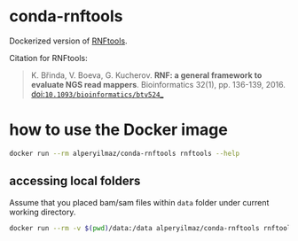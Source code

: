 # conda-rnftools

Dockerized version of [RNFtools](http://rnftools.readthedocs.io).

Citation for RNFtools:

> K. Břinda, V. Boeva, G. Kucherov. **RNF: a general framework to evaluate NGS read mappers**. Bioinformatics 32(1), pp. 136-139, 2016. [doi:`10.1093/bioinformatics/btv524`_]()

# how to use the Docker image

```bash
docker run --rm alperyilmaz/conda-rnftools rnftools --help
```

## accessing local folders

Assume that you placed bam/sam files within `data` folder under current working directory. 

```bash
docker run --rm -v $(pwd)/data:/data alperyilmaz/conda-rnftools rnftools /data/bam-file
```
